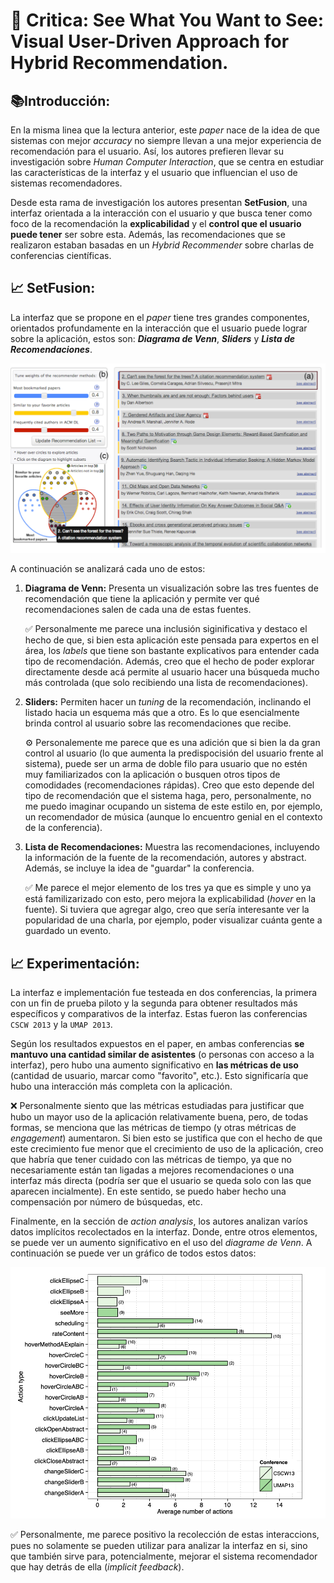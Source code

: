 # 📖 Critica: See What You Want to See: Visual User-Driven Approach for Hybrid Recommendation.
 
## 📚Introducción:

En la misma linea que la lectura anterior, este *paper* nace de la idea de que sistemas con mejor *accuracy* no siempre llevan a una mejor experiencia de recomendación para el usuario. Así, los autores prefieren llevar su investigación sobre *Human Computer Interaction*, que se centra en estudiar las características de la interfaz y el usuario que influencian el uso de sistemas recomendadores.

Desde esta rama de investigación los autores presentan **SetFusion**, una interfaz orientada a la interacción con el usuario y que busca tener como foco de la recomendación la **explicabilidad** y el **control que el usuario puede tener** ser sobre esta. Además, las recomendaciones que se realizaron estaban basadas en un *Hybrid Recommender* sobre charlas de conferencias científicas.

## 📈 SetFusion:

La interfaz que se propone en el *paper* tiene tres grandes componentes, orientados profundamente en la interacción que el usuario puede lograr sobre la aplicación, estos son: **_Diagrama de Venn_**, **_Sliders_** y **_Lista de Recomendaciones_**.

![picture 1](images/d810d5b54ad07e4111edad73fa4c22e3940eaefb438e308e9fd588ede00ce385.png)  

 A continuación se analizará cada uno de estos:

1. **Diagrama de Venn:** Presenta un visualización sobre las tres fuentes de recomendación que tiene la aplicación y permite ver qué recomendaciones salen de cada una de estas fuentes.
    
    ✅ Personalmente me parece una inclusión siginificativa y destaco el hecho de que, si bien esta aplicación este pensada para expertos en el área, los *labels* que tiene son bastante explicativos para entender cada tipo de recomendación. Además, creo que el hecho de poder explorar directamente desde acá permite al usuario hacer una búsqueda mucho más controlada (que solo recibiendo una lista de recomendaciones).

2. **Sliders:** Permiten hacer un *tuning* de la recomendación, inclinando el listado hacia un esquema más que a otro. Es lo que esencialmente brinda control al usuario sobre las recomendaciones que recibe.

    ⚙️ Personalemente me parece que es una adición que si bien la da gran control al usuario (lo que aumenta la predispocisión del usuario frente al sistema), puede ser un arma de doble filo para usuario que no estén muy familiarizados con la aplicación o busquen otros tipos de comodidades (recomendaciones rápidas). Creo que esto depende del tipo de recomendación que el sistema haga, pero, personalmente, no me puedo imaginar ocupando un sistema de este estilo en, por ejemplo, un recomendador de música (aunque lo encuentro genial en el contexto de la conferencia).

3. **Lista de Recomendaciones:** Muestra las recomendaciones, incluyendo la información de la fuente de la recomendación, autores y abstract. Además, se incluye la idea de "guardar" la conferencia.

    ✅ Me parece el mejor elemento de los tres ya que es simple y uno ya está familizarizado con esto, pero mejora la explicabilidad (*hover* en la fuente). Si tuviera que agregar algo, creo que sería interesante ver la popularidad de una charla, por ejemplo, poder visualizar cuánta gente a guardado un evento.

## 📈 Experimentación:

La interfaz e implementación fue testeada en dos conferencias, la primera con un fin de prueba piloto y la segunda para obtener resultados más específicos y comparativos de la interfaz. Estas fueron las conferencias ```CSCW 2013``` y la ```UMAP 2013```.

Según los resultados expuestos en el paper, en ambas conferencias **se mantuvo una cantidad similar de asistentes** (o personas con acceso a la interfaz), pero hubo una aumento significativo en **las métricas de uso** (cantidad de usuario, marcar como "favorito", etc.). Esto significaría que hubo una interacción más completa con la aplicación.

❌ Personalmente siento que las métricas estudiadas para justificar que hubo un mayor uso de la aplicación relativamente buena, pero, de todas formas, se menciona que las métricas de tiempo (y otras métricas de *engagement*) aumentaron. Si bien esto se justifica que con el hecho de que este crecimiento fue menor que el crecimiento de uso de la aplicación, creo que habría que tener cuidado con las métricas de tiempo, ya que no necesariamente están tan ligadas a mejores recomendaciones o una interfaz más directa (podría ser que el usuario se queda solo con las que aparecen incialmente). En este sentido, se puedo haber hecho una compensación por número de búsquedas, etc.

Finalmente, en la sección de *action analysis*, los autores analizan varíos datos implícitos recolectados en la interfaz. Donde, entre otros elementos, se puede ver un aumento significativo en el uso del *diagrame de Venn*. A continuación se puede ver un gráfico de todos estos datos:

![picture 2](images/48efd30e2bcd80039e64d3c335a290b4733e94f70239a4ce875a64401258775d.png)  


✅ Personalmente, me parece positivo la recolección de estas interaccions, pues no solamente se pueden utilizar para analizar la interfaz en si, sino que también sirve para, potencialmente, mejorar el sistema recomendador que hay detrás de ella (*implicit feedback*).